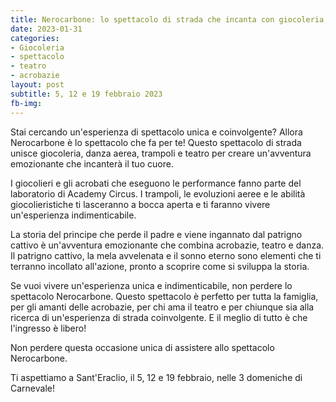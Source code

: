 ```yaml
---
title: Nerocarbone: lo spettacolo di strada che incanta con giocoleria, danza aerea, trampoli e teatro
date: 2023-01-31
categories:
- Giocoleria
- spettacolo 
- teatro
- acrobazie
layout: post
subtitle: 5, 12 e 19 febbraio 2023
fb-img: 
---
```


Stai cercando un'esperienza di spettacolo unica e coinvolgente? Allora Nerocarbone è lo spettacolo che fa per te! Questo spettacolo di strada unisce giocoleria, danza aerea, trampoli e teatro per creare un'avventura emozionante che incanterà il tuo cuore.

I giocolieri e gli acrobati che eseguono le performance fanno parte del laboratorio di Academy Circus. I trampoli, le evoluzioni aeree e le abilità giocolieristiche ti lasceranno a bocca aperta e ti faranno vivere un'esperienza indimenticabile.

La storia del principe che perde il padre e viene ingannato dal patrigno cattivo è un'avventura emozionante che combina acrobazie, teatro e danza. Il patrigno cattivo, la mela avvelenata e il sonno eterno sono elementi che ti terranno incollato all'azione, pronto a scoprire come si sviluppa la storia.

Se vuoi vivere un'esperienza unica e indimenticabile, non perdere lo spettacolo Nerocarbone. Questo spettacolo è perfetto per tutta la famiglia, per gli amanti delle acrobazie, per chi ama il teatro e per chiunque sia alla ricerca di un'esperienza di strada coinvolgente. E il meglio di tutto è che l'ingresso è libero!

Non perdere questa occasione unica di assistere allo spettacolo Nerocarbone.

Ti aspettiamo a Sant'Eraclio, il 5, 12 e 19 febbraio, nelle 3 domeniche di Carnevale!